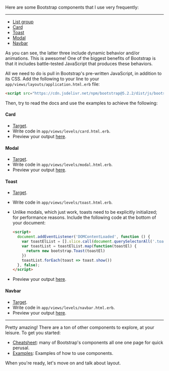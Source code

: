 Here are some Bootstrap components that I use very frequently:

---

- <a href="https://getbootstrap.com/docs/5.2/components/list-group/" target="_blank">List group</a>
- <a href="https://getbootstrap.com/docs/5.2/components/card/" target="_blank">Card</a>
- <a href="https://getbootstrap.com/docs/5.2/components/toasts/" target="_blank">Toast</a>
- <a href="https://getbootstrap.com/docs/5.2/components/modal/" target="_blank">Modal</a>
- <a href="https://getbootstrap.com/docs/5.2/components/navbar/" target="_blank">Navbar</a>

As you can see, the latter three include dynamic behavior and/or animations. This is awesome! One of the biggest benefits of Bootstrap is that it includes battle-tested JavaScript that produces these behaviors.

All we need to do is pull in Bootstrap's pre-written JavaScript, in addition to its CSS. Add the following to your line to your `app/views/layouts/application.html.erb` file:

```html
<script src="https://cdn.jsdelivr.net/npm/bootstrap@5.2.2/dist/js/bootstrap.bundle.min.js"></script>
```

Then, try to read the docs and use the examples to achieve the following:

#### Card

- <a href="/targets/card" target="_blank">Target</a>.
- Write code in `app/views/levels/card.html.erb`.
- Preview your output <a href="/levels/card" target="_blank">here</a>.

#### Modal

- <a href="/targets/modal" target="_blank">Target</a>.
- Write code in `app/views/levels/modal.html.erb`.
- Preview your output <a href="/levels/modal" target="_blank">here</a>.

#### Toast

- <a href="/targets/toast" target="_blank">Target</a>.
- Write code in `app/views/levels/toast.html.erb`.
- Unlike modals, which just work, toasts need to be explicitly initialized; for performance reasons. Include the following code at the bottom of your document:

    ```html
    <script>
      document.addEventListener('DOMContentLoaded', function () {
        var toastElList = [].slice.call(document.querySelectorAll('.toast'))
        var toastList = toastElList.map(function(toastEl) {
          return new bootstrap.Toast(toastEl)
        })
        toastList.forEach(toast => toast.show())
      }, false);
    </script>
    ```
- Preview your output <a href="/levels/toast" target="_blank">here</a>.

#### Navbar

- <a href="/targets/navbar" target="_blank">Target</a>.
- Write code in `app/views/levels/navbar.html.erb`.
- Preview your output <a href="/levels/navbar" target="_blank">here</a>.

---

Pretty amazing! There are a ton of other components to explore, at your leisure. To get you started:

- [Cheatsheet](https://getbootstrap.com/docs/5.2/examples/cheatsheet/): many of Bootstrap's components all one one page for quick perusal.
- [Examples](https://getbootstrap.com/docs/5.2/examples/): Examples of how to use components.

When you're ready, let's move on and talk about layout.
